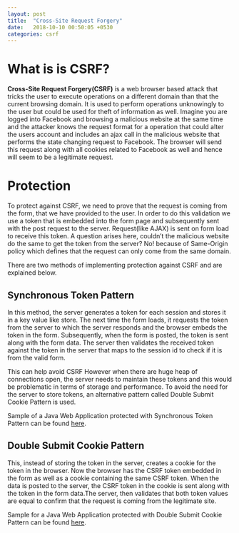 ```yaml
---
layout: post
title:  "Cross-Site Request Forgery"
date:   2018-10-10 00:50:05 +0530
categories: csrf
---
```


# What is is CSRF?

**Cross-Site Request Forgery(CSRF)** is a web browser based attack that tricks the user to execute operations on a 
different domain than that the current browsing domain. It is used to perform operations unknowingly to the user but could be used for theft of information as well. Imagine you are logged into Facebook and browsing a malicious website at the same time and the attacker knows the request format for a operation that could alter the users account and includes an ajax call in the malicious website that performs the state changing request to Facebook. The browser will send this request along with all cookies related to Facebook as well and hence will seem to be a legitimate request.

# Protection

To protect against CSRF, we need to prove that the request is coming from the form, that we have provided to the user. In order to do this validation we use a token that is embedded into the form page and subsequently sent with the post request to the server. Request(like AJAX) is  sent on form load to receive this token. A question arises here, couldn’t the malicious website do the same to get the token from the server? No! because of Same-Origin policy which defines that the request can only come from the same domain.

There are two methods of implementing protection against CSRF and are explained below.

## Synchronous Token Pattern

In this method, the server generates a token for each session and stores it in a key value like store. The next time the form loads, it requests the token from the server to which the server responds and the browser embeds the token in the form. Subsequently, when the form is posted, the token is sent along with the form data. The server then validates the received token against the token in the server that maps to the session id to check if it is from the valid form.

This can help avoid CSRF However when there are huge heap of connections open, the server needs to maintain these tokens and this would be problematic in terms of storage and performance. To avoid the need for the server to store tokens, an alternative pattern called Double Submit Cookie Pattern is used.

Sample of a Java Web Application protected with Synchronous Token Pattern can be found [here](https://github.com/Aaquiff/csrf-synchronizer-token-pattern-example).

## Double Submit Cookie Pattern

This, instead of storing the token in the server, creates a cookie for the token in the browser. Now the browser has the CSRF token embedded in the form as well as a cookie containing the same CSRF token. When the data is posted to the server, the CSRF token in the cookie is sent along with the token in the form data.The server, then validates that both token values are equal to confirm that the request is coming from the legitimate site.

Sample for a Java Web Application protected with Double Submit Cookie Pattern can be found [here](https://github.com/Aaquiff/csrf-double-submit-cookie-example).